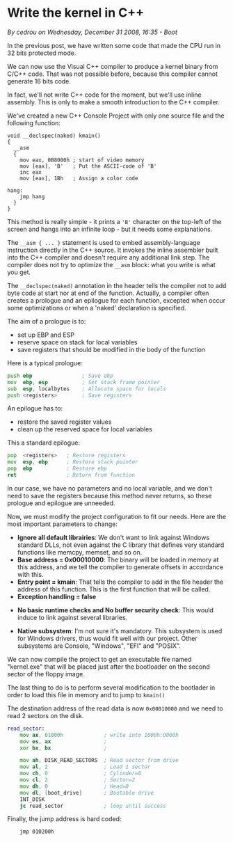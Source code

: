 # Write the kernel in C++
_By cedrou on Wednesday, December 31 2008, 16:35 - Boot_

In the previous post, we have written some code that made the CPU run in 32 bits protected mode.

We can now use the Visual C++ compiler to produce a kernel binary from C/C++ code. That was not possible before, because this compiler cannot generate 16 bits code.

In fact, we'll not write C++ code for the moment, but we'll use inline assembly. This is only to make a smooth introduction to the C++ compiler.

We've created a new C++ Console Project with only one source file and the following function:

```
void __declspec(naked) kmain()
{
  __asm
  {
    mov eax, 0B8000h ; start of video memory
    mov [eax], 'B'   ; Put the ASCII-code of 'B'
    inc eax
    mov [eax], 1Bh   ; Assign a color code

hang:
    jmp hang
  }
}
```

This method is really simple - it prints a `'B'` character on the top-left of the screen and hangs into an infinite loop - but it needs some explanations.

The `__asm { ... }` statement is used to embed assembly-language instruction directly in the C++ source. It invokes the inline assembler built into the C++ compiler and doesn't require any additional link step. The compiler does not try to optimize the `__asm` block: what you write is what you get.

The `__declspec(naked)` annotation in the header tells the compiler not to add byte code at start nor at end of the function. Actually, a compiler often creates a prologue and an epilogue for each function, excepted when occur some optimizations or when a 'naked' declaration is specified.

The aim of a prologue is to:

- set up EBP and ESP
- reserve space on stack for local variables
- save registers that should be modified in the body of the function

Here is a typical prologue:

```asm
push ebp                ; Save ebp
mov  ebp, esp           ; Set stack frame pointer
sub  esp, localbytes    ; Allocate space for locals
push <registers>        ; Save registers
```

An epilogue has to:

- restore the saved register values
- clean up the reserved space for local variables

This a standard epilogue:

```asm
pop  <registers>   ; Restore registers
mov  esp, ebp      ; Restore stack pointer
pop  ebp           ; Restore ebp
ret                ; Return from function
```

In our case, we have no parameters and no local variable, and we don't need to save the registers because this method never returns, so these prologue and epilogue are unneeded.

Now, we must modify the project configuration to fit our needs. Here are the most important parameters to change:

- **Ignore all default librairies**: We don't want to link against Windows standard DLLs, not even against the C library that defines very standard functions like memcpy, memset, and so on.
- **Base address = 0x00010000**: The binary will be loaded in memory at this address, and we tell the compiler to generate offsets in accordance with this.
- **Entry point = kmain**: That tells the compiler to add in the file header the address of this function. This is the first function that will be called.
- **Exception handling = false**
* **No basic runtime checks and No buffer security check**: This would induce to link against several libraries.
- **Native subsystem**: I'm not sure it's mandatory. This subsystem is used for Windows drivers, thus would fit well with our project. Other subsystems are Console, "Windows", "EFI" and "POSIX".

We can now compile the project to get an executable file named "kernel.exe" that will be placed just after the bootloader on the second sector of the floppy image.

The last thing to do is to perform several modification to the bootlader in order to load this file in memory and to jump to `kmain()`

The destination address of the read data is now `0x00010000` and we need to read 2 sectors on the disk.

```asm
read_sector:
    mov ax, 01000h             ; write into 1000h:0000h
    mov es, ax                 ;
    xor bx, bx                 ;

    mov ah, DISK_READ_SECTORS  ; Read sector from drive
    mov al, 2                  ; Load 1 sector
    mov ch, 0                  ; Cylinder=0
    mov cl, 2                  ; Sector=2
    mov dh, 0                  ; Head=0
    mov dl, [boot_drive]       ; Bootable drive
    INT_DISK
    jc read_sector             ; loop until success
```

Finally, the jump address is hard coded:

```
    jmp 010200h
```
